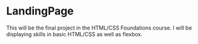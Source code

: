 # LandingPage
This will be the final project in the HTML/CSS Foundations course.
I will be displaying skills in basic HTML/CSS as well as flexbox.